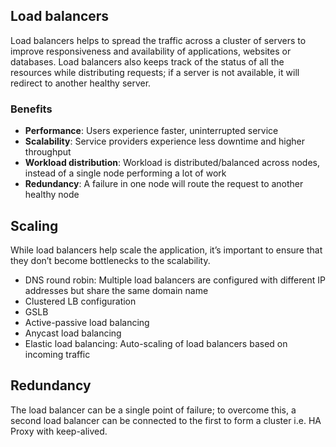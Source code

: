 ## Load balancers

Load balancers helps to spread the traffic across a cluster of servers to improve responsiveness and availability of applications, websites or databases. Load balancers also keeps track of the status of all the resources while distributing requests; if a server is not available, it will redirect to another healthy server.

### Benefits

- **Performance**: Users experience faster, uninterrupted service
- **Scalability**: Service providers experience less downtime and higher throughput
- **Workload distribution**: Workload is distributed/balanced across nodes, instead of a single node performing a lot of work
- **Redundancy**: A failure in one node will route the request to another healthy node

## Scaling

While load balancers help scale the application, it’s important to ensure that they don’t become bottlenecks to the scalability.

- DNS round robin: Multiple load balancers are configured with different IP addresses but share the same domain name
- Clustered LB configuration
- GSLB
- Active-passive load balancing
- Anycast load balancing
- Elastic load balancing: Auto-scaling of load balancers based on incoming traffic

## Redundancy

The load balancer can be a single point of failure; to overcome this, a second load balancer can be connected to the first to form a cluster i.e. HA Proxy with keep-alived.
